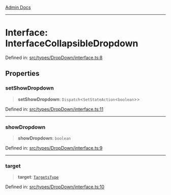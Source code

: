 [Admin Docs](/)

***

# Interface: InterfaceCollapsibleDropdown

Defined in: [src/types/DropDown/interface.ts:8](https://github.com/PalisadoesFoundation/talawa-admin/blob/main/src/types/DropDown/interface.ts#L8)

## Properties

### setShowDropdown

> **setShowDropdown**: `Dispatch`\<`SetStateAction`\<`boolean`\>\>

Defined in: [src/types/DropDown/interface.ts:11](https://github.com/PalisadoesFoundation/talawa-admin/blob/main/src/types/DropDown/interface.ts#L11)

***

### showDropdown

> **showDropdown**: `boolean`

Defined in: [src/types/DropDown/interface.ts:9](https://github.com/PalisadoesFoundation/talawa-admin/blob/main/src/types/DropDown/interface.ts#L9)

***

### target

> **target**: [`TargetsType`](state\reducers\routesReducer\README\type-aliases\TargetsType.md)

Defined in: [src/types/DropDown/interface.ts:10](https://github.com/PalisadoesFoundation/talawa-admin/blob/main/src/types/DropDown/interface.ts#L10)
